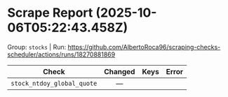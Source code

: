 # Scrape Report (2025-10-06T05:22:43.458Z)

Group: `stocks`  |  Run: https://github.com/AlbertoRoca96/scraping-checks-scheduler/actions/runs/18270881869

| Check | Changed | Keys | Error |
|---|:---:|:--|:--|
| `stock_ntdoy_global_quote` | — |  |  |
